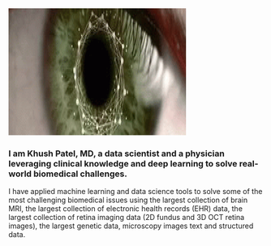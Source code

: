 <img src="data/ai_eye.gif" width="350" height="250"/>

### I am Khush Patel, MD, a data scientist and a physician leveraging clinical knowledge and deep learning to solve real-world biomedical challenges. 

I have applied machine learning and data science tools to solve some of the most challenging biomedical issues using the largest collection of brain MRI, the largest collection of electronic health records (EHR) data, the largest collection of retina imaging data (2D fundus and 3D OCT retina images), the largest genetic data, microscopy images text and structured data.

<!--
**khushpatelmd/khushpatelmd** is a ✨ _special_ ✨ repository because its `README.md` (this file) appears on your GitHub profile.

Here are some ideas to get you started:

- 🔭 I’m currently working on ...
- 🌱 I’m currently learning ...
- 👯 I’m looking to collaborate on ...
- 🤔 I’m looking for help with ...
- 💬 Ask me about ...
- 📫 How to reach me: ...
- 😄 Pronouns: ...
- ⚡ Fun fact: ...
-->
